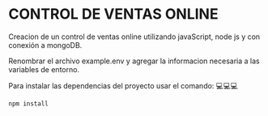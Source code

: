 # CONTROL DE VENTAS ONLINE
Creacion de un control de ventas online utilizando javaScript, node js y con conexión a mongoDB.

Renombrar el archivo example.env y agregar la informacion necesaria a las variables de entorno.

Para instalar las dependencias del proyecto usar el comando:
💻💻💻
```
npm install
```
